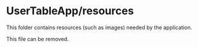 # UserTableApp/resources

This folder contains resources (such as images) needed by the application. 

This file can be removed.
